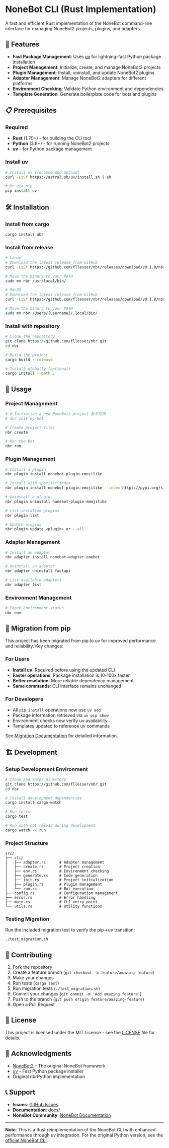# NoneBot CLI (Rust Implementation)

A fast and efficient Rust implementation of the NoneBot command-line interface for managing NoneBot2 projects, plugins, and adapters.

## 🚀 Features

- **Fast Package Management**: Uses [uv](https://astral.sh/blog/uv) for lightning-fast Python package installation
- **Project Management**: Initialize, create, and manage NoneBot2 projects
- **Plugin Management**: Install, uninstall, and update NoneBot2 plugins
- **Adapter Management**: Manage NoneBot2 adapters for different platforms
- **Environment Checking**: Validate Python environment and dependencies
- **Template Generation**: Generate boilerplate code for bots and plugins

## 📋 Prerequisites

### Required
- **Rust** (1.70+) - for building the CLI tool
- **Python** (3.8+) - for running NoneBot2 projects
- **uv** - for Python package management

### Install uv
```bash
# Install uv (recommended method)
curl -LsSf https://astral.sh/uv/install.sh | sh

# Or via pip
pip install uv
```

## 🛠 Installation

### Install from cargo
```bash
cargo install nbr

```

### Install from release

```bash
# Linux
# Download the latest release from GitHub
curl -LsSf https://github.com/fllesser/nbr/releases/download/v0.1.0/nbr-Linux-musl-x86_64.tar.gz | tar -xzf -

# Move the binary to your PATH
sudo mv nbr /usr/local/bin/

# MacOS
# Download the latest release from GitHub
curl -LsSf https://github.com/fllesser/nbr/releases/download/v0.1.0/nbr-macOS-arm64.tar.gz | tar -xzf -

# Move the binary to your PATH
sudo mv nbr /Users/{username}/.local/bin/

```


### Install with repository
```bash
# Clone the repository
git clone https://github.com/fllesser/nbr.git
cd nbr

# Build the project
cargo build --release

# Install globally (optional)
cargo install --path .
```



## 📖 Usage

### Project Management

```bash
# # Initialize a new NoneBot2 project 暂不可用
# nbr init my-bot 

# Create project files
nbr create

# Run the bot
nbr run
```

### Plugin Management

```bash
# Install a plugin
nbr plugin install nonebot-plugin-emojilike

# Install with specific index
nbr plugin install nonebot-plugin-emojilike --index https://pypi.org/simple/

# Uninstall a plugin
nbr plugin uninstall nonebot-plugin-emojilike

# List installed plugins
nbr plugin list

# Update plugins
nbr plugin update <plugin> or --all
```

### Adapter Management

```bash
# Install an adapter
nbr adapter install nonebot-adapter-onebot

# Uninstall an adapter
nbr adapter uninstall fastapi

# List available adapters
nbr adapter list
```

### Environment Management

```bash
# Check environment status
nbr env

```

## 🔄 Migration from pip

This project has been migrated from pip to uv for improved performance and reliability. Key changes:

### For Users
- **Install uv**: Required before using the updated CLI
- **Faster operations**: Package installation is 10-100x faster
- **Better resolution**: More reliable dependency management
- **Same commands**: CLI interface remains unchanged

### For Developers
- All `pip install` operations now use `uv add`
- Package information retrieved via `uv pip show`
- Environment checks now verify uv availability
- Templates updated to reference uv commands

See [Migration Documentation](docs/pip-to-uv-migration.md) for detailed information.

## 🏗 Development

### Setup Development Environment

```bash
# Clone and enter directory
git clone https://github.com/fllesser/nbr.git
cd nbr

# Install development dependencies
cargo install cargo-watch

# Run tests
cargo test

# Run with hot reload during development
cargo watch -x run
```

### Project Structure

```
src/
├── cli/
│   ├── adapter.rs      # Adapter management
│   ├── create.rs       # Project creation
│   ├── env.rs          # Environment checking
│   ├── generate.rs     # Code generation
│   ├── init.rs         # Project initialization
│   ├── plugin.rs       # Plugin management
│   └── run.rs          # Bot execution
├── config.rs           # Configuration management
├── error.rs            # Error handling
├── main.rs             # CLI entry point
└── utils.rs            # Utility functions
```

### Testing Migration

Run the included migration test to verify the pip→uv transition:

```bash
./test_migration.sh
```

## 🤝 Contributing

1. Fork the repository
2. Create a feature branch (`git checkout -b feature/amazing-feature`)
3. Make your changes
4. Run tests (`cargo test`)
5. Run migration tests (`./test_migration.sh`)
6. Commit your changes (`git commit -m 'Add amazing feature'`)
7. Push to the branch (`git push origin feature/amazing-feature`)
8. Open a Pull Request

## 📝 License

This project is licensed under the MIT License - see the [LICENSE](LICENSE) file for details.

## 🙏 Acknowledgments

- [NoneBot2](https://github.com/nonebot/nonebot2) - The original NoneBot framework
- [uv](https://github.com/astral-sh/uv) - Fast Python package installer
- Original nbrPython implementation

## 📞 Support

- **Issues**: [GitHub Issues](https://github.com/fllesser/nbr/issues)
- **Documentation**: [docs/](docs/)
- **NoneBot Community**: [NoneBot Documentation](https://v2.nonebot.dev/)

---

**Note**: This is a Rust reimplementation of the NoneBot CLI with enhanced performance through uv integration. For the original Python version, see the [official NoneBot CLI](https://github.com/nonebot/nbr).